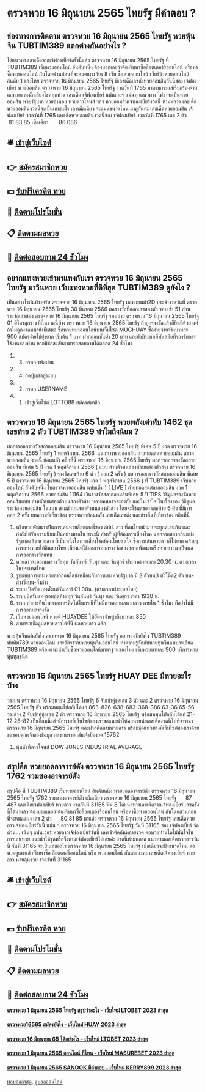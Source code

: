 # ตรวจหวย 16 มิถุนายน 2565 ไทยรัฐ มีคำตอบ ?
## ช่องทางการติดตาม ตรวจหวย 16 มิถุนายน 2565 ไทยรัฐ หวยหุ้นจีน TUBTIM389 แตกต่างกันอย่างไร ?
ได้แนวทางเลขเด็ดจากเจ้ฟองเบียร์ครั้งนี้แล้ว ตรวจหวย 16 มิถุนายน 2565 ไทยรัฐ ที่ TUBTIM389 เว็บหวยออนไลน์ อันดับหนึ่ง ต้องบอกเลยว่าต้องรีบหาซื้อล็อตเตอร์รี่ออนไลน์ หรือหาซื้อหวยออนไลน์ กันโดยด่วนก่อนที่จะหมดแผง
ฟัน 8
เว็บ ซื้อหวยออนไลน์ เว็บรีวิวหวยออนไลน์ อันดับ 1 ของไทย ตรวจหวย 16 มิถุนายน 2565 ไทยรัฐ มีเลขเด็ดเลขดังหวยออมสินวันนี้ของ เจ้ฟองเบียร์ หวยออมสิน ตรวจหวย 16 มิถุนายน 2565 ไทยรัฐ งวดวันที่ 1765 มาตามกระแสเรียกร้องจากคอหวยและนักเสี่ยงโชคทุกท่าน เลขเด็ด เจ้ฟองเบียร์ แม่นเวอร์ แม่นทุกแนวทาง ไม่ว่าจะเป็นหวยออมสิน หวยรัฐบาล หวยฮานอย หวยดาวโจนส์ ฯลฯ หวยออมสินเจ้ฟองเบียร์งวดนี้ ห้ามพลาด เลขเด็ดหวยออมสินงวดนี้จะเป็นเลขอะไร เลขเม็ดเดียว จะแม่นขนาดไหน มาดูกันค่ะ
เลขเด็ดหวยออมสิน เจ้ฟองเบียร์ งวดวันที่ 1765
เลขเด็ดหวยออมสินงวดนี้ของ เจ้ฟองเบียร์ งวดวันที่ 1765
เลข 2 ตัว      81 83 85
เม็ดเดียว       86 086

## 🛎 [เข้าสู่เว็บไซต์](https://bit.ly/3BG5bNw)
## 👉 [สมัครสมาชิกหวย](https://bit.ly/3BG5bNw)
## 💵 [รับฟรีเครดิต หวย](https://bit.ly/3C3mvgS)
## 👑 [ติดตามโปรโมชั่น](https://bit.ly/3C3mvgS)
## 📋 [ติดตามผลหวย](https://bit.ly/3C3mvgS)
## 📱 [ติดต่อสอบถาม 24 ชัวโมง](https://bit.ly/3C3mvgS)

## อยากแทงหวยเข้ามาแทงกับเรา ตรวจหวย 16 มิถุนายน 2565 ไทยรัฐ มาวินหวย เว็บแทงหวยที่ดีที่สุด TUBTIM389 ดูยังไง ?
เป็นอย่างไรกันบ้างครับ ตรวจหวย 16 มิถุนายน 2565 ไทยรัฐ ผลหวยพม่า2D ประจำงวดวันที่ ตรวจหวย 16 มิถุนายน 2565 ไทยรัฐ 30 มีนาคม 2566 ผลรางวัลที่ออกเลขสองตัว รอบเช้า 51 ส่วนรางวัลเลขสอง ตรวจหวย 16 มิถุนายน 2565 ไทยรัฐ รอบบ่าย ตรวจหวย 16 มิถุนายน 2565 ไทยรัฐ 01 มีใครถูกรางวัลในงวดนี้บ้าง ตรวจหวย 16 มิถุนายน 2565 ไทยรัฐ ถ้าถูกรางวัลแล้วก็ยินดีด้วย แต่ถ้าไม่ถูกงวดหน้ายังมีเสมอ ซื้อหวยพม่าออนไลน์บนเว็บไซต์ MUGHUAY ซื้อง่ายจ่ายจริงบาทละ 900 สมัครง่ายไม่ยุ่งยาก เริ่มต้น 1 บาท ฝากถอนขั้นต่ำ 20 บาท และยังมีระบบที่ทันสมัยที่รองรับการใช้งานของท่าน หากมีข้อสงสัยสามารถสอบถามได้ตลอด 24 ชั่วโมง
1. 3. กรอก รหัสผ่าน
2. 4. กดปุ่มเข้าสู่ระบบ
3. 2. กรอก USERNAME
4. 1. เข้าสู่เว็บไซต์ LOTTO88 สมัครสมาชิก

## ตรวจหวย 16 มิถุนายน 2565 ไทยรัฐ หวยพลังเต่าหับ 1462 ชุดเลขท้าย 2 ตัว TUBTIM389 ทำไมถึงนิยม ?
ผลการออกรางวัลสลากออมสิน ตรวจหวย 16 มิถุนายน 2565 ไทยรัฐ พิเศษ 5 ปี งวด ตรวจหวย 16 มิถุนายน 2565 ไทยรัฐ 1 พฤศจิกายน 2566
 แนวทางหวยออมสิน ถ่ายทอดสดหวยออมสิน ตรวจหวยออมสิน งวดนี้ ย้อนหลัง คลิ๊กที่นี่ ตรวจหวย 16 มิถุนายน 2565 ไทยรัฐ 
ผลการออกรางวัลสลากออมสิน พิเศษ 5 ปี งวด 1 พฤศจิกายน 2566 ( แบบ สามตัวบนสองตัวบนสองตัวล่าง ตรวจหวย 16 มิถุนายน 2565 ไทยรัฐ )
รางวัลเลขท้าย 6 ตัว ( ออก 2 ครั้ง )
ผลการออกรางวัลสลากออมสิน พิเศษ 5 ปี ตรวจหวย 16 มิถุนายน 2565 ไทยรัฐ งวด 1 พฤศจิกายน 2566 ( ที่ TUBTIM389 เว็บหวยออนไลน์ อันดับหนึ่ง ใบตรวจหวยออมสิน ฉบับเต็ม )
 [ LIVE ] ถ่ายทอดสดสลากออมสิน งวด 1 พฤศจิกายน 2566 หวยออมสิน 11164 
เงินรางวัลสลากออมสินพิเศษ 5 ปี
TIPS วิธีดูผลรางวัลหวยออมสินแบบ สามตัวบนสองตัวบนสองตัวล่าง
หลายคนอาจจะสงสัย และไม่เข้าใจ ในเรื่องของ วิธีดูผลรางวัลหวยออมสิน ในแบบ สามตัวบนสองตัวบนสองตัวล่าง โดยจะใช้ผลของ เลขท้าย 6 ตัว ที่มีการออก 2 ครั้ง
บทความที่เกี่ยวข้อง
ตรวจหวยย้อนหลัง เลขเด็ดเลขดัง และข่าวอื่นที่เกี่ยวข้อง คลิกที่นี่
1. หรือหวยพัฒนา เป็นการเล่นหวยล็อตเตอรี่ของ สปป. ลาว ที่คนไทยนำมาประยุกต์เล่นกัน และกำลังได้รับความนิยมเป็นอย่างมากใน ขณะนี้ สำหรับผู้ที่ต้องการเสี่ยงโชค นอกจากสลากกินแบ่งรัฐบาลแล้ว หวยลาว ก็เป็นหนึ่งในการเสี่ยงโชคที่คนไทยสนใจ ซึ่งการเล่นหวยลาวก็ไม่ยาก คล้ายๆการแทงหวยใต้ดินของไทย เพียงแต่ใช้ผลการออกรางวัลของสลากพัฒนาหรือหวยลาวมาเป็นผลการออกรางวัลแทน
2. หวยลาวจะออกผลรางวัลทุก วันจันทร์ วันพุธ และ วันศุกร์ ประกาศผลเวลา 20.30 น. ตามเวลาในประเทศไทย
3. รูปแบบการแทงหวยลาวออนไลน์เหมือนกับการแทงหวยรัฐบาล มี 3 ตัวบน3 ตัวโต๊ด2 ตัว บน-ล่างวิ่งบน-วิ่งล่าง
4. ระบบเปิดรับเเทงตั้งเเต่วันเสาร์ 01.00น. (ตามเวลาประเทศไทย)
5. ระบบปิดรับแทงรอบสุดท้ายทุก วันจันทร์ วันพุธ และ วันศุกร์ เวลา 1930 น.
6. ระบบทำการคืนโพยเเละเครดิตให้ในกรณีที่ไม่มีการออกผลหวยลาว ภายใน 1 ชั่วโมง ถือว่าไม่มีการออกผลรางวัล
7. เว็บหวยออนไลน์ หวยดี HUAYDEE ให้อัตราจ่ายสูงถึงบาทละ 850
8. สามารถเช็คดูผลหวยลาวได้ที่นี้ ผลหวยลาว คลิก

หวยหุ้นจีนเล่นยังไง ตรวจหวย 16 มิถุนายน 2565 ไทยรัฐ ออกรางวัลยังไง TUBTIM389 ทับทิม789 หวยออนไลน์ และอัตราจ่ายหวยหุ้นจีนออนไลน์ ทำความรู้จักกับหวยหุ้นจีนแบบละเอียด TUBTIM389 พร้อมแนะนำเว็บซื้อหวยออนไลน์มาตรฐานของไทย เว็บหวยบาทละ 900 บริการหวยหุ้นทุกชนิด

## ตรวจหวย 16 มิถุนายน 2565 ไทยรัฐ HUAY DEE มีหวยอะไรบ้าง
วางบน ตรวจหวย 16 มิถุนายน 2565 ไทยรัฐ 6 จับเข้าคู่ชุดเลข 3 ตัว และ 2 ตรวจหวย 16 มิถุนายน 2565 ไทยรัฐ ตัว พร้อมหมุนไปกลับได้แก่
863-836-638-683-368-386
63-36
65-56
วางล่าง 2 จับเข้าคู่ชุดเลข 2 ตัว ตรวจหวย 16 มิถุนายน 2565 ไทยรัฐ พร้อมหมุนไปกลับได้แก่
21-12
28-82
เป็นอีกหนึ่งสำนักหวยที่เว็บไซต์ของเราขอแนะนำให้คอหวยนำเลขเด็ดงวดนี้ไปพิจารณา ตรวจหวย 16 มิถุนายน 2565 ไทยรัฐ และฝากติดตามหวยลาว พร้อมชุดแนวทางที่เว็บไซต์ของเราด้วย
ขอขอบคุณเจ้าของข้อมูล
ผลงานหวยถล่มเจ้ามืองวด 15762

1. หุ้นดัชนีดาวโจนส์ DOW JONES INDUSTRIAL AVERAGE

## สรุปคือ หวยยอดอาจารย์ดัง ตรวจหวย 16 มิถุนายน 2565 ไทยรัฐ 1762 รวมซองอาจารย์ดัง
สรุปคือ ที่ TUBTIM389 เว็บหวยออนไลน์ อันดับหนึ่ง หวยยอดอาจารย์ดัง ตรวจหวย 16 มิถุนายน 2565 ไทยรัฐ 1762 รวมซองอาจารย์ดัง เม็ดเดียว ตรวจหวย 16 มิถุนายน 2565 ไทยรัฐ      87 487
เลขเด็ดเจ้ฟองเบียร์ หวยลาว งวดวันที่ 31165
ฟัน 8
ได้แนวทางเลขเด็ดจากเจ้ฟองเบียร์ เลขครั้งนี้ได้มาแล้ว ต้องบอกเลยว่าต้องรีบหาซื้อล็อตเตอร์รี่ออนไลน์ หรือหาซื้อหวยออนไลน์ กันโดยด่วนก่อนที่จะหมดแผง
เลข 2 ตัว      80 81 85
มาแล้ว ตรวจหวย 16 มิถุนายน 2565 ไทยรัฐ เลขเด็ดหวยลาวเจ้ฟองเบียร์วันนี้ แม่น ๆ ตรวจหวย 16 มิถุนายน 2565 ไทยรัฐ วันที่ 31165 ของ เจ้ฟองเบียร์ จัดด่วน… เน้นๆ แม่นเวอร์ หวยลาวเจ้ฟองเบียร์วันนี้ เลขเข้าติดกันหลายงวด คอหวยท่านใดไม่มั่นใจในการเล่นหวย แนะนำให้รูดหรือวิ่งตามเจ้ฟองเบียร์ไปเลยค่ะ งวดนี้ห้ามพลาด แนวทางเลขเด็ดหวยลาววันนี้ วันที่ 31165 จะเป็นเลขอะไร ตรวจหวย 16 มิถุนายน 2565 ไทยรัฐ เม็ดเดียวจะปังขนาดไหน คอหวยดูเลขแล้ว รีบหาซื้อ ล็อตเตอรี่ออนไลน์ หรือ หวยออนไลน์ กันเลยนะคะ
เลขเด็ดเจ้ฟองเบียร์ หวยลาว หวยลุ้นรวย งวดวันที่ 31165

## 🛎 [เข้าสู่เว็บไซต์](https://bit.ly/3BG5bNw)
## 👉 [สมัครสมาชิกหวย](https://bit.ly/3BG5bNw)
## 💵 [รับฟรีเครดิต หวย](https://bit.ly/3C3mvgS)
## 👑 [ติดตามโปรโมชั่น](https://bit.ly/3C3mvgS)
## 📋 [ติดตามผลหวย](https://bit.ly/3C3mvgS)
## 📱 [ติดต่อสอบถาม 24 ชัวโมง](https://bit.ly/3C3mvgS)

#### [ตรวจหวย 1 มิถุนายน 2565 ไทยรัฐ สรุปว่าอะไร - เว็บใหม่ LTOBET 2023 ล่าสุด](https://atom.io/themes/ตรวจหวย%201%20มิถุนายน%202565%20ไทยรัฐ%20สรุปว่าอะไร%20-%20เว็บใหม่%20ltobet%202023%20ล่าสุด)
#### [ตรวจหวย16565 สมัครยังไง - เว็บใหม่ HUAY 2023 ล่าสุด](https://atom.io/themes/ตรวจหวย16565%20สมัครยังไง%20-%20เว็บใหม่%20huay%202023%20ล่าสุด)
#### [ตรวจหวย 16 มิถุนายน 65 ได้อย่างไร - เว็บใหม่ LTOBET 2023 ล่าสุด](https://atom.io/themes/ตรวจหวย%2016%20มิถุนายน%2065%20ได้อย่างไร%20-%20เว็บใหม่%20ltobet%202023%20ล่าสุด)
#### [ตรวจหวย 1 มิถุนายน 2565 ออนไลน์ ที่ไหน - เว็บใหม่ MASUREBET 2023 ล่าสุด](https://atom.io/themes/ตรวจหวย%201%20มิถุนายน%202565%20ออนไลน์%20ที่ไหน%20-%20เว็บใหม่%20masurebet%202023%20ล่าสุด)
#### [ตรวจหวย 1 มิถุนายน 2565 SANOOK มีคำตอบ - เว็บใหม่ KERRY899 2023 ล่าสุด](https://atom.io/themes/ตรวจหวย%201%20มิถุนายน%202565%20sanook%20มีคำตอบ%20-%20เว็บใหม่%20kerry899%202023%20ล่าสุด)

[ผลบอลล่าสุด](https://siamsport.tv "ผลบอลล่าสุด"), [ดูบอลออนไลน์](https://siamsport.tv/ดูบอลสด "ดูบอลออนไลน์")